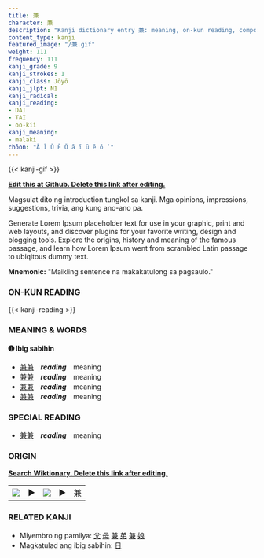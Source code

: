 ```yaml
---
title: 兼
character: 兼
description: "Kanji dictionary entry 兼: meaning, on-kun reading, compounds, origin, related kanji"
content_type: kanji
featured_image: "/兼.gif"
weight: 111
frequency: 111
kanji_grade: 9
kanji_strokes: 1
kanji_class: Jōyō
kanji_jlpt: N1
kanji_radical: 
kanji_reading: 
- DAI
- TAI
- oo-kii
kanji_meaning:
- malaki
chōon: "Ā Ī Ū Ē Ō ā ī ū ē ō ’"
---
```

[//]: # (Don't edit the line below. Kanji animated GIF code is automatically generated.)
{{< kanji-gif >}}

[//]: # (Edit below this line.)

**[Edit this at Github. Delete this link after editing.](https://github.com/tim0g/tim/tree/main/content/kanji/兼/index.md)**

Magsulat dito ng introduction tungkol sa kanji. Mga opinions, impressions, suggestions, trivia, ang kung ano-ano pa.

Generate Lorem Ipsum placeholder text for use in your graphic, print and web layouts, and discover plugins for your favorite writing, design and blogging tools. Explore the origins, history and meaning of the famous passage, and learn how Lorem Ipsum went from scrambled Latin passage to ubiqitous dummy text.
 
**Mnemonic:** "Maikling sentence na makakatulong sa pagsaulo."

### ON-KUN READING

[//]: # (Don't edit the line below. ON-KUN READING code is automatically generated.)
{{< kanji-reading >}}

### MEANING & WORDS

#### ➊ **Ibig sabihin**
  - [兼](../兼)[兼](../兼)　***reading***　meaning
  - [兼](../兼)[兼](../兼)　***reading***　meaning
  - [兼](../兼)[兼](../兼)　***reading***　meaning
  - [兼](../兼)[兼](../兼)　***reading***　meaning

### SPECIAL READING
  - [兼](../兼)[兼](../兼)　***reading***　meaning

### ORIGIN

**[Search Wiktionary. Delete this link after editing.](https://wiktionary.org/wiki/兼)**
<table class="kanji-table"><tr><td>
<img src="60px-兼-bronze.svg.png">
</td><td>▶</td><td>
<img src="60px-兼-oracle.svg.png">
</td><td>▶</td>
<td class="kanji-origin">兼</td>
</tr></table>

### RELATED KANJI
- Miyembro ng pamilya: [父](../父) [母](../母) [兼](../兼) [弟](../弟) [兼](../兼) [娘](../娘)
- Magkatulad ang ibig sabihin: [日](../日)
